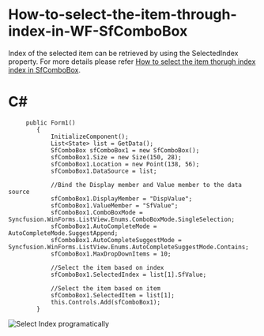 # How-to-select-the-item-through-index-in-WF-SfComboBox
Index of the selected item can be retrieved by using the SelectedIndex property. For more details please refer [How to select the item thorugh index index in SfComboBox](https://www.syncfusion.com/kb/12171/how-to-select-the-item-through-index-in-winforms-sfcombobox).

# C#
         public Form1()
            {
                InitializeComponent();
                List<State> list = GetData();
                SfComboBox sfComboBox1 = new SfComboBox();
                sfComboBox1.Size = new Size(150, 28);
                sfComboBox1.Location = new Point(138, 56);
                sfComboBox1.DataSource = list;

                //Bind the Display member and Value member to the data source
                sfComboBox1.DisplayMember = "DispValue";
                sfComboBox1.ValueMember = "SfValue";
                sfComboBox1.ComboBoxMode = Syncfusion.WinForms.ListView.Enums.ComboBoxMode.SingleSelection;
                sfComboBox1.AutoCompleteMode = AutoCompleteMode.SuggestAppend;
                sfComboBox1.AutoCompleteSuggestMode = Syncfusion.WinForms.ListView.Enums.AutoCompleteSuggestMode.Contains;
                sfComboBox1.MaxDropDownItems = 10;

                //Select the item based on index
                sfComboBox1.SelectedIndex = list[1].SfValue;

                //Select the item based on item
                sfComboBox1.SelectedItem = list[1];
                this.Controls.Add(sfComboBox1);
            }

![Select Index programatically](https://user-images.githubusercontent.com/93652178/204493571-d426dda0-9da9-4d63-aa24-50e99dd292f3.png)

